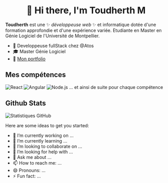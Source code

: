 <h1 align="center">👋 Hi there, I'm Toudherth M</h1>



**Toudherth** est une ✨ _développeuse web_ ✨ et informatique dotée d'une formation approfondie et d'une expérience variée. Etudiante en Master en Génie Logiciel de l'Université de Montpellier.



* 🌱 Developpeuse fullStack chez @Atos
* 🎓 Master Génie Logiciel
* 🔗 [Mon portfolio](https://portfolio-toudherths-projects.vercel.app/)

## Mes compétences
![React](lien_vers_image_react)
![Angular](lien_vers_image_angular)
![Node.js](lien_vers_image_nodejs)
... et ainsi de suite pour chaque compétence

## Github Stats
![Statistiques GitHub](lien_vers_vos_statistiques_GitHub)



Here are some ideas to get you started:

- 🔭 I’m currently working on ...
- 🌱 I’m currently learning ...
- 👯 I’m looking to collaborate on ...
- 🤔 I’m looking for help with ...
- 💬 Ask me about ...
- 📫 How to reach me: ...
- 😄 Pronouns: ...
- ⚡ Fun fact: ...




